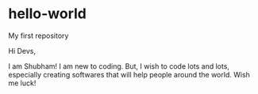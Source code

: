 # hello-world
My first repository

Hi Devs,

I am Shubham! I am new to coding. 
But, I wish to code lots and lots, especially creating softwares that will help people around the world.
Wish me luck!
